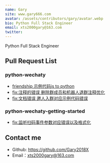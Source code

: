 ```yaml
---
name: Gary
site: www.gary666.com
avatar: /assets/contributors/gary/avatar.webp
bio: Python Full Stack Engineer
email: xts2000gary@163.com
twitter:   
---
```


Python Full Stack Engineer

## Pull Request List

### python-wechaty

- [friendship 示例代码js to python](https://github.com/wechaty/python-wechaty/pull/327)
- [fix:注释的错误 删除群成员和机器人退群注释优化](https://github.com/wechaty/python-wechaty/pull/325)
- [fix:文档错误 邀人入群对应示例代码错误](https://github.com/wechaty/python-wechaty/pull/324)

### python-wechaty-getting-started

- [fix:监听扫码事件参数对应错误以及格式化](https://github.com/wechaty/python-wechaty-getting-started/pull/76)


## Contact me

- Github: <https://github.com/Gary2018X>
- Email：<xts2000gary@163.com>
